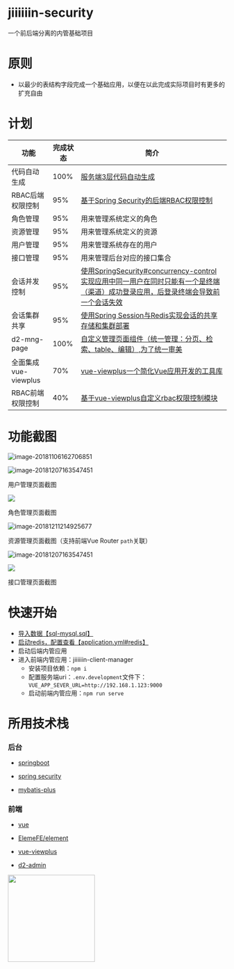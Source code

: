# jiiiiiin-security

一个前后端分离的内管基础项目

# 原则

+ 以最少的表结构字段完成一个基础应用，以便在以此完成实际项目时有更多的扩充自由

# 计划
| 功能 | 完成状态 | 简介 |
| ------ | ------ | ------ |
| 代码自动生成 | 100% | [服务端3层代码自动生成](https://github.com/Jiiiiiin/jiiiiiin-security/blob/master/jiiiiiin-module-common/src/main/java/cn/jiiiiiin/module/common/generator/CodeGenerator.java) |
| RBAC后端权限控制 | 95% | [基于Spring Security的后端RBAC权限控制](https://github.com/Jiiiiiin/jiiiiiin-security/tree/master/jiiiiiin-security-authorize) |
| 角色管理 | 95% | 用来管理系统定义的角色 |
| 资源管理 | 95% | 用来管理系统定义的资源 |
| 用户管理 | 95% | 用来管理系统存在的用户 |
| 接口管理 | 95% | 用来管理后台对应的接口集合 |
| 会话并发控制 | 95% | [使用SpringSecurity#concurrency-control实现应用中同一用户在同时只能有一个是终端（渠道）成功登录应用，后登录终端会导致前一个会话失效](https://github.com/Jiiiiiin/jiiiiiin-security/blob/master/jiiiiiin-security-browser/src/main/java/cn/jiiiiiin/security/browser/config/BrowserSpringSecurityBaseConfig.java#L123) |
| 会话集群共享 | 95% | [使用Spring Session与Redis实现会话的共享存储和集群部署](https://github.com/Jiiiiiin/jiiiiiin-security/blob/master/jiiiiiin-server-manager/src/main/resources/application.yml#L20) |
| d2-mng-page | 100% | [自定义管理页面组件（统一管理：分页、检索、table、编辑）,为了统一审美](https://github.com/Jiiiiiin/jiiiiiin-security/blob/master/jiiiiiin-client-manager/src/components/d2-mng-page/index.vue) |
| 全面集成vue-viewplus | 70% | [vue-viewplus一个简化Vue应用开发的工具库](https://github.com/Jiiiiiin/vue-viewplus) |
| RBAC前端权限控制 | 40% | [基于vue-viewplus自定义rbac权限控制模块](https://github.com/Jiiiiiin/jiiiiiin-security/blob/master/jiiiiiin-client-manager/src/plugin/vue-viewplus/rbac.js) |


# 功能截图

![image-20181106162706851](https://ws3.sinaimg.cn/large/006tNbRwgy1fwyf81a19lj31kw0w0awb.jpg)

![image-20181207163547451](https://ws4.sinaimg.cn/large/006tNbRwgy1fxy9om3ct3j31hc0u0dpu.jpg)

用户管理页面截图

![](https://ws3.sinaimg.cn/large/006tNbRwgy1fxw90anl1yj31c00u0taw.jpg)

角色管理页面截图

![image-20181211214925677](https://ws4.sinaimg.cn/large/006tNbRwgy1fy358731qtj31c00u04lx.jpg)

资源管理页面截图（支持前端Vue Router `path`关联）

![image-20181207163547451](https://ws2.sinaimg.cn/large/006tNbRwgy1fy2tx2neg1j31hc0u0q9b.jpg)

![](https://ws4.sinaimg.cn/large/006tNbRwgy1fy7ui2yu4cj31c00u0438.jpg)

接口管理页面截图

# 快速开始

+ [导入数据【sql-mysql.sql】](https://github.com/Jiiiiiin/jiiiiiin-security/blob/master/db/sql-mysql.sql)
+ [启动redis，配置查看【application.yml#redis】](https://github.com/Jiiiiiin/jiiiiiin-security/blob/master/jiiiiiin-server-manager/src/main/resources/application.yml#L28)
+ 启动后端内管应用
+ 进入前端内管应用：jiiiiiin-client-manager
    - 安装项目依赖：`npm i`
    - 配置服务端uri：`.env.development`文件下：`VUE_APP_SEVER_URL=http://192.168.1.123:9000`
    - 启动前端内管应用：`npm run serve`

# 所用技术栈

### 后台
    
+ [springboot](https://github.com/spring-projects/spring-boot)

+ [spring security](https://github.com/spring-projects/spring-security)

+ [mybatis-plus](https://github.com/baomidou/mybatis-plus)

### 前端    
    
+ [vue](https://github.com/vuejs/vue)

+ [ElemeFE/element](https://github.com/ElemeFE/element)

+ [vue-viewplus](https://github.com/Jiiiiiin/vue-viewplus)

+ [d2-admin](https://gi]thub.com/d2-projects/d2-admin)

<a href="https://github.com/d2-projects/d2-admin" target="_blank"><img src="https://raw.githubusercontent.com/FairyEver/d2-admin/master/doc/image/d2-admin@2x.png" width="200"></a>

  
  
